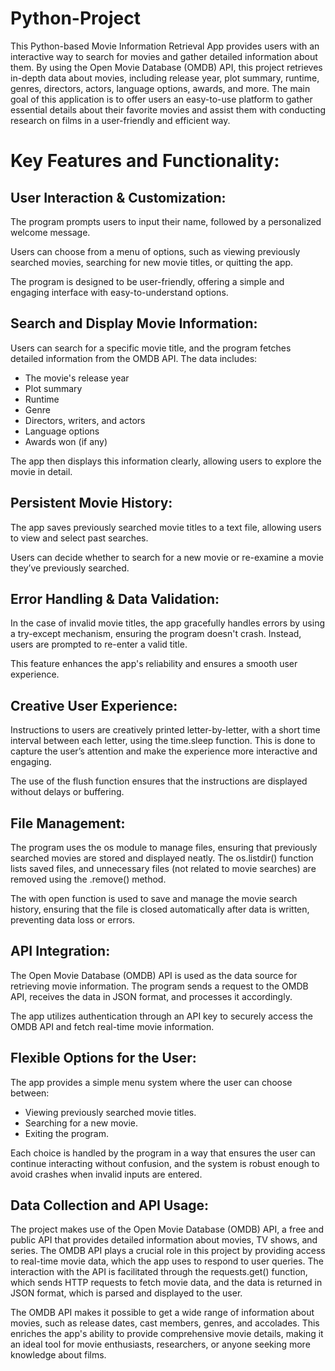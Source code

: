 # Python-Project

This Python-based Movie Information Retrieval App provides users with an interactive way to search for movies and gather detailed information about them. By using the Open Movie Database (OMDB) API, this project retrieves in-depth data about movies, including release year, plot summary, runtime, genres, directors, actors, language options, awards, and more. The main goal of this application is to offer users an easy-to-use platform to gather essential details about their favorite movies and assist them with conducting research on films in a user-friendly and efficient way.

# Key Features and Functionality:

## User Interaction & Customization:

The program prompts users to input their name, followed by a personalized welcome message.

Users can choose from a menu of options, such as viewing previously searched movies, searching for new movie titles, or quitting the app.

The program is designed to be user-friendly, offering a simple and engaging interface with easy-to-understand options.

## Search and Display Movie Information:

Users can search for a specific movie title, and the program fetches detailed information from the OMDB API. The data includes:

- The movie's release year
- Plot summary
- Runtime
- Genre
- Directors, writers, and actors
- Language options
- Awards won (if any)

The app then displays this information clearly, allowing users to explore the movie in detail.

## Persistent Movie History:

The app saves previously searched movie titles to a text file, allowing users to view and select past searches.

Users can decide whether to search for a new movie or re-examine a movie they’ve previously searched.

## Error Handling & Data Validation:

In the case of invalid movie titles, the app gracefully handles errors by using a try-except mechanism, ensuring the program doesn't crash. Instead, users are prompted to re-enter a valid title.

This feature enhances the app's reliability and ensures a smooth user experience.

## Creative User Experience:

Instructions to users are creatively printed letter-by-letter, with a short time interval between each letter, using the time.sleep function. This is done to capture the user’s attention and make the experience more interactive and engaging.

The use of the flush function ensures that the instructions are displayed without delays or buffering.

## File Management:

The program uses the os module to manage files, ensuring that previously searched movies are stored and displayed neatly. The os.listdir() function lists saved files, and unnecessary files (not related to movie searches) are removed using the .remove() method.

The with open function is used to save and manage the movie search history, ensuring that the file is closed automatically after data is written, preventing data loss or errors.

## API Integration:

The Open Movie Database (OMDB) API is used as the data source for retrieving movie information. The program sends a request to the OMDB API, receives the data in JSON format, and processes it accordingly.

The app utilizes authentication through an API key to securely access the OMDB API and fetch real-time movie information.

## Flexible Options for the User:

The app provides a simple menu system where the user can choose between:
- Viewing previously searched movie titles.
- Searching for a new movie.
- Exiting the program.

Each choice is handled by the program in a way that ensures the user can continue interacting without confusion, and the system is robust enough to avoid crashes when invalid inputs are entered.

## Data Collection and API Usage:
The project makes use of the Open Movie Database (OMDB) API, a free and public API that provides detailed information about movies, TV shows, and series. The OMDB API plays a crucial role in this project by providing access to real-time movie data, which the app uses to respond to user queries. The interaction with the API is facilitated through the requests.get() function, which sends HTTP requests to fetch movie data, and the data is returned in JSON format, which is parsed and displayed to the user.

The OMDB API makes it possible to get a wide range of information about movies, such as release dates, cast members, genres, and accolades. This enriches the app's ability to provide comprehensive movie details, making it an ideal tool for movie enthusiasts, researchers, or anyone seeking more knowledge about films.
